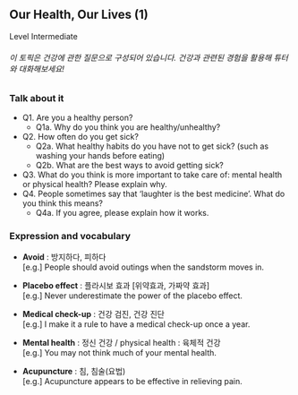 ## Our Health, Our Lives (1)
Level Intermediate
###### 이 토픽은 건강에 관한 질문으로 구성되어 있습니다. 건강과 관련된 경험을 활용해 튜터와 대화해보세요!

### Talk about it
- Q1. Are you a healthy person?
  - Q1a. Why do you think you are healthy/unhealthy?
- Q2. How often do you get sick?
  - Q2a. What healthy habits do you have not to get sick? (such as washing your hands before eating)
  - Q2b. What are the best ways to avoid getting sick?
- Q3. What do you think is more important to take care of: mental health or physical health? Please explain why.
- Q4. People sometimes say that ‘laughter is the best medicine’. What do you think this means?
  - Q4a. If you agree, please explain how it works.
### Expression and vocabulary
- **Avoid** : 방지하다, 피하다  
[e.g.] People should avoid outings when the sandstorm moves in.

- **Placebo effect** : 플라시보 효과 [위약효과, 가짜약 효과]  
[e.g.] Never underestimate the power of the placebo effect.

- **Medical check-up** : 건강 검진, 건강 진단  
[e.g.] I make it a rule to have a medical check-up once a year.

- **Mental health** : 정신 건강 / physical health : 육체적 건강  
[e.g.] You may not think much of your mental health.

- **Acupuncture** : 침, 침술(요법)  
[e.g.] Acupuncture appears to be effective in relieving pain.


